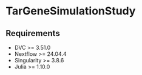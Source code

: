 # TarGeneSimulationStudy

## Requirements

- DVC >= 3.51.0
- Nextflow >= 24.04.4
- Singularity >= 3.8.6
- Julia >= 1.10.0